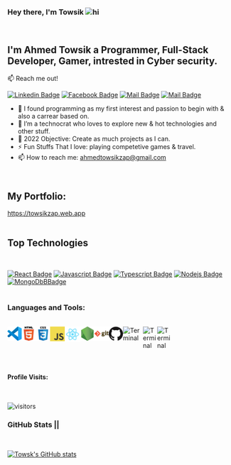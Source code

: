 ### Hey there, I'm Towsik <img src="https://user-images.githubusercontent.com/1303154/88677602-1635ba80-d120-11ea-84d8-d263ba5fc3c0.gif" width="28px" alt="hi">
<br>


## I'm Ahmed Towsik a Programmer, Full-Stack Developer, Gamer, intrested in Cyber security.
:mailbox: Reach me out!

 [![Linkedin Badge](https://img.shields.io/badge/-Ahmed_Towsik-0e76a8?style=flat&labelColor=0e76a8&logo=linkedin&logoColor=white)](https://www.linkedin.com/in/ahmed-towsik/)  [![Facebook Badge](https://img.shields.io/badge/-Ahmedzap-0e78c9?style=flat&labelColor=1e76a8&logo=facebook&logoColor=white)](https://www.facebook.com/ahmed.towsik.7/)  [![Mail Badge](https://img.shields.io/badge/-@Towsik-e84393?style=flat&labelColor=e84393&logo=instagram&logoColor=white)](https://www.instagram.com/_bruhh.stop/) [![Mail Badge](https://img.shields.io/badge/-towsik-c0392b?style=flat&labelColor=c0392b&logo=gmail&logoColor=white)](mailto:ahmedtowsikzap@gmail.com)

- 🔭 I found programming as my first interest and passion to begin with & also a carrear based on.
- 🌱 I’m a technocrat who loves to explore new & hot technologies and other stuff.
- 🥅 2022 Objective: Create as much projects as I can.
- ⚡ Fun Stuffs That I love: playing competetive games & travel.
- 📫 How to reach me: ahmedtowsikzap@gmail.com
<br>

## My Portfolio: 
https://towsikzap.web.app
<br>
<br>


## Top Technologies
<br>

[![React Badge](https://img.shields.io/badge/-React-61DBFB?style=for-the-badge&labelColor=black&logo=react&logoColor=61DBFB)](#) [![Javascript Badge](https://img.shields.io/badge/-Javascript-F0DB4F?style=for-the-badge&labelColor=black&logo=javascript&logoColor=F0DB4F)](#) [![Typescript Badge](https://img.shields.io/badge/-Typescript-007acc?style=for-the-badge&labelColor=black&logo=typescript&logoColor=007acc)](#) [![Nodejs Badge](https://img.shields.io/badge/-Nodejs-3C873A?style=for-the-badge&labelColor=black&logo=node.js&logoColor=3C873A)](#) [![MongoDbBBadge](https://img.shields.io/badge/-MongoDB-e535b?style=for-the-badge&labelColor=black&logo=mongodb&logoColor=3C873A)](#)
<br>
<br>

### Languages and Tools:
<br>


<img  align="left"  alt="Visual Studio Code"  width="32px"  src="https://raw.githubusercontent.com/github/explore/80688e429a7d4ef2fca1e82350fe8e3517d3494d/topics/visual-studio-code/visual-studio-code.png"  />

<img  align="left"  alt="HTML5"  width="32px"  src="https://raw.githubusercontent.com/github/explore/80688e429a7d4ef2fca1e82350fe8e3517d3494d/topics/html/html.png"  />

<img  align="left"  alt="CSS3"  width="32px"  src="https://raw.githubusercontent.com/github/explore/80688e429a7d4ef2fca1e82350fe8e3517d3494d/topics/css/css.png"  />
<img  align="left"  alt="JavaScript"  width="33px"  src="https://raw.githubusercontent.com/github/explore/80688e429a7d4ef2fca1e82350fe8e3517d3494d/topics/javascript/javascript.png"  />
<img  align="left"  alt="React"  width="35px"  src="https://raw.githubusercontent.com/github/explore/80688e429a7d4ef2fca1e82350fe8e3517d3494d/topics/react/react.png"  />
<img  align="left"  alt="Node.js"  width="32px"  src="https://raw.githubusercontent.com/github/explore/80688e429a7d4ef2fca1e82350fe8e3517d3494d/topics/nodejs/nodejs.png"  />
<img  align="left"  alt="Git"  width="32px"  src="https://raw.githubusercontent.com/github/explore/80688e429a7d4ef2fca1e82350fe8e3517d3494d/topics/git/git.png"  />
<img  align="left"  alt="GitHub"  width="32px"  src="https://raw.githubusercontent.com/github/explore/78df643247d429f6cc873026c0622819ad797942/topics/github/github.png"  />
<img align="left"  alt="Terminal"  width="45px" src="https://upload.wikimedia.org/wikipedia/commons/thumb/8/8e/Nextjs-logo.svg/1200px-Nextjs-logo.svg.png"/>
<img align="left"  alt="Terminal"  width="32px" src="https://camo.githubusercontent.com/a664defdd5c2ec93a3fbfb51e0f2aaafa5dc57bf1e13aa47456ced037b3cebe8/68747470733a2f2f676574626f6f7473747261702e636f6d2f646f63732f352e302f6173736574732f6272616e642f626f6f7473747261702d6c6f676f2d736861646f772e706e67"/>
<img align="left"  alt="Terminal"  width="32px" src="https://miro.medium.com/max/632/1*5QD8DKhOjRe-gcYjozlLNQ.png"/>

<br>
<br>
<br>
<br>
<br>


#### Profile Visits:
<br>

![visitors](https://visitor-badge.glitch.me/badge?page_id=page.id=ahmedtowsikzap.ahmedtowsikzap&left_color=gray&right_color=blue)





### GitHub Stats ||
<br>


[![Towsk's GitHub stats](https://github-readme-stats.vercel.app/api?username=ahmedtowsikzap&show_icons=true&count_private=true&theme=gruvbox&hide=contribs,prs)](https://github.com/anuraghazra/github-readme-stats)